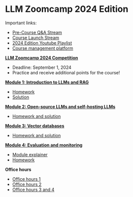 # LLM Zoomcamp 2024 Edition


Important links:

- [Pre-Course Q&A Stream](https://www.youtube.com/watch?v=YuxVHZ88hfg&list=PL3MmuxUbc_hKiIVNf7DeEt_tGjypOYtKV)
- [Course Launch Stream](https://www.youtube.com/watch?v=ifpqpB1ksGc)
- [2024 Edition Youtube Playlist](https://www.youtube.com/playlist?list=PL3MmuxUbc_hKiIVNf7DeEt_tGjypOYtKV)
- [Course management platform](https://courses.datatalks.club/llm-zoomcamp-2024/)

[**LLM Zoomcamp 2024 Competition**](https://github.com/DataTalksClub/llm-zoomcamp/tree/main/cohorts/2024/competition#llm-zoomcamp-2024-competition)

* Deadline: September 1, 2024
* Practice and receive additional points for the course!

[**Module 1: Introduction to LLMs and RAG**](01-intro)

* [Homework](01-intro/homework.md)
* [Solution](01-intro/homework_solution.ipynb)

[**Module 2: Open-source LLMs and self-hosting LLMs**](02-open-source)

* [Homework and solution](02-open-source/homework.md)

[**Module 3: Vector databases**](03-vector-search)

* [Homework and solution](03-vector-search/homework.md)

[**Module 4: Evaluation and monitoring**](04-monitoring)

* [Module explainer](https://www.loom.com/share/1dd375ec4b0d458fabdfc2b841089031)
* [Homework](04-monitoring/homework.md)

**Office hours**

* [Office hours 1](https://www.youtube.com/watch?v=q4Mb4SN-doo)
* [Office hours 2](https://www.youtube.com/watch?v=lre6h7vqz7A)
* [Office hours 3 and 4](https://www.loom.com/share/b57b995f79364da68da1d1826a766794)
